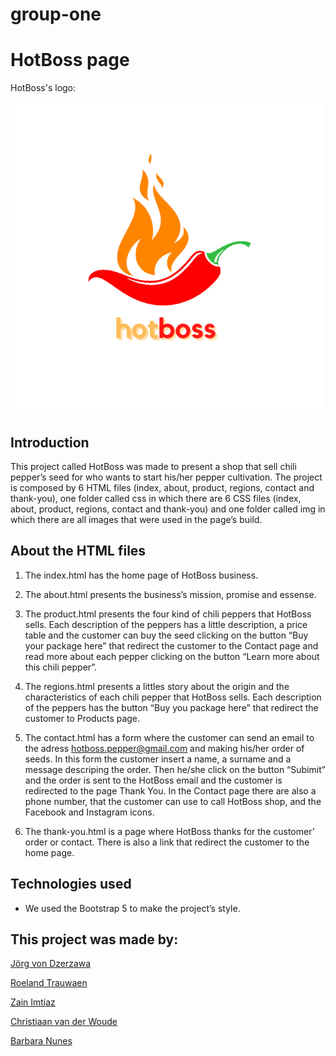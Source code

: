 # group-one
# HotBoss page
HotBoss's logo:

![pepper, logo](/img/hot-boss-logo_nbg.png)  

## Introduction 

This project called HotBoss was made to present a shop that sell chili pepper’s seed for who wants to start his/her pepper cultivation. The project is composed by 6 HTML files (index, about, product, regions, contact and thank-you), one folder called css in which there are 6 CSS files (index, about, product, regions, contact and thank-you) and one folder called img in which there are all images that were used in the page’s build. 

## About the HTML files 
1. The index.html has the home page of HotBoss business. 

2. The about.html presents the business’s mission, promise and essense. 

3. The product.html presents the four kind of chili peppers that HotBoss sells. Each description of the peppers has a little description, a price table and the customer can buy the seed clicking on the button “Buy your package here” that redirect the customer to the Contact page and read more about each pepper clicking on the button “Learn more about this chili pepper”. 

4. The regions.html presents a littles story about the origin and the characteristics of each chili pepper that HotBoss sells. Each description of the peppers has the button “Buy you package here” that redirect the customer to Products page. 

5. The contact.html has a form where the customer can send an email to the adress hotboss.pepper@gmail.com and making his/her order of seeds. In this form the customer insert a name, a surname and a message descriping the order. Then he/she click on the button “Subimit” and the order is sent to the HotBoss email and the customer is redirected to the page Thank You. In the Contact page there are also a phone number, that the customer can use to call HotBoss shop, and the Facebook and Instagram icons. 

6. The thank-you.html is a page where HotBoss thanks for the customer’ order or contact. There is also a link that redirect the customer to the home page. 

## Technologies used 

 - We used the Bootstrap 5 to make the project’s style. 

## This project was made by: 

[Jörg von Dzerzawa](https://github.com/jvondzerza) 

[Roeland Trauwaen](https://github.com/roeland-hub) 

[Zain Imtiaz](https://github.com/zenimtiazz) 

[Christiaan van der Woude](https://github.com/christiaanvdw) 

[Barbara Nunes](https://github.com/BarbaraCristinaNunes) 